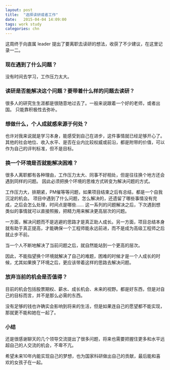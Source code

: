 ```yaml
---
layout: post
title:  "选择读研或者工作"
date:   2015-04-04 14:09:00
tags: work study
categories: chn
---
```


这周终于向直属 leader 提出了要离职去读研的想法，收获了不少建议，在这里记录一二。

### 现在遇到了什么问题？

没有时间去学习，工作压力太大。

### 读研是否能解决这个问题？要带着什么样的问题去读研？

很多人的研究生生涯都是很随意地过去了。一般来说跟着一个好的老师，或者出国。
只能靠积极性去弥补。

### 想做什么，个人成就感来源于何处？

也许对我来说就是学习本身，能感受到自己在进步，这件事情就已经足够开心了。其他的社会地位、收入水平、是否在业内比较权威或前沿，都是附带的价值，可以作为自己的评判标准，但不是目标。

### 换一个环境是否就能解决困难？

很多人离职都有各种理由，工作压力太大、同事不好相处，但是往往换个地方还会遇到同样的问题。
因此必须把换个环境的思维方式转变为解决问题的方式。

工作压力大，排期紧，PM催等等问题，如果项目结束之后有总结，都是一个自我沉淀的机会。
项目中遇到了什么问题，怎么解决的，还遗留了哪些事情没有完成，之后会怎么处理，时间点是哪些……
这一系列的问题解决之后，下次遇到想类似的事情就可以直接照搬，把精力用来解决更高层次的问题。

一方面，解决问题而不是逃避的思路才是真正助人成长。另一方面，项目总结本身就有助于真正提高，才能确保一个工程师能永远前进，而不是成为高级工程师之后就止步不前。

当一个人不断地解决了当前问题之后，就自然能站到一个更高的层次。

因此，不能指望换个环境就解决了自己的难题，困难的时候才是一个人成长的时候，尤其如果换了环境之后，更应该带着这样的思路去解决问题。

### 放弃当前的机会是否值得？

目前的机会包括股票期权、薪水、成长机会、未来的视野。都是好东西，但是对自己的目标而言，并不是那么必需的东西。

没有足够的钱也许确实会影响到将来的生活，但是如果连自己的愿望都不能实现，那就更不能和她在一起了。

### 小结

还是很感谢聊天的几个领导交流提出了很多问题，将来也需要把握住更多和水平远超自己的人交流的机会，不卑不亢。

希望未来10年内能实现自己的梦想，也为国家科研做出自己的贡献，最后能和喜欢的女孩子在一起。
